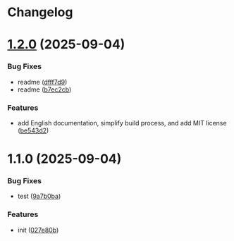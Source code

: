 # Changelog

# [1.2.0](https://github.com/mater1996/sketch-mcp-server/compare/v1.1.0...v1.2.0) (2025-09-04)


### Bug Fixes

* readme ([dfff7d9](https://github.com/mater1996/sketch-mcp-server/commit/dfff7d93bd079f9ebf8e6858c606195684b83f14))
* readme ([b7ec2cb](https://github.com/mater1996/sketch-mcp-server/commit/b7ec2cbd5e4b6916f9a19cfb8ff521caa8538e8d))


### Features

* add English documentation, simplify build process, and add MIT license ([be543d2](https://github.com/mater1996/sketch-mcp-server/commit/be543d2ad554e4a9cbf2ea660dafb38f9b452d6e))

# 1.1.0 (2025-09-04)


### Bug Fixes

* test ([9a7b0ba](https://example.com/commits/9a7b0bad8fc4d0680ec2e9ce3230d52fd05c3219))


### Features

* init ([027e80b](https://example.com/commits/027e80ba1f67ba9f0cd0bae910f846a2181b3c67))
